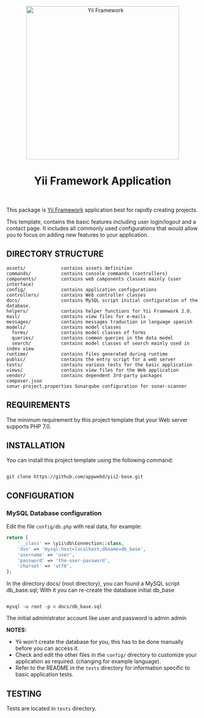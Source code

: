 <p align="center">
    <a href="http://www.yiiframework.com/" target="_blank">
        <img src="https://www.yiiframework.com/files/logo/yii.png" width="400" alt="Yii Framework" />
    </a>
    <h1 align="center">Yii Framework Application</h1>
    <br>
</p>

This package is [Yii Framework] application best for rapidly creating projects.

This template, contains the basic features including user login/logout and a contact page.
It includes all commonly used configurations that would allow you to focus on adding new
features to your application.

[Yii Framework]: http://www.yiiframework.com/

DIRECTORY STRUCTURE
-------------------

```
assets/             contains assets definition
commands/           contains console commands (controllers)
components/         contains web components classes mainly (user interface)
config/             contains application configurations
controllers/        contains Web controller classes
docs/               contains MySQL script initial configuration of the database.
helpers/            contains helper functions for Yii Framework 2.0.  
mail/               contains view files for e-mails
messages/           contains messages traduction in language spanish
models/             contains model classes
  forms/            contains model classes of forms
  queries/          contains common queries in the data model 
  search/           contains model classes of search mainly used in index view
runtime/            contains files generated during runtime
public/             contains the entry script for a web server  
tests/              contains various tests for the basic application
views/              contains view files for the Web application
vendor/             contains dependent 3rd-party packages
composer.json
sonar-project.properties Sonarqube configuration for sonar-scanner
```

REQUIREMENTS
------------
 

The minimum requirement by this project template that your Web server supports PHP 7.0.


INSTALLATION
------------

You can install this project template using the following command:

~~~

git clone https://github.com/appwebd/yii2-base.git

~~~

CONFIGURATION
-------------

### MySQL Database configuration

Edit the file `config/db.php` with real data, for example:

```php
return [
    '__class' => \yii\db\Connection::class,
    'dsn' => 'mysql:host=localhost;dbname=db_base',
    'username' => 'user',
    'password' => 'the-user-password',
    'charset' => 'utf8',
];
```

In the directory docs/ (root directory), you can found a MySQL script db_base.sql; With it you can re-create the database initial db_base

~~~

mysql -u root -p < docs/db_base.sql    

~~~

The initial administrator account like user and password is admin admin

**NOTES:**
- Yii won't create the database for you, this has to be done manually before you can access it.
- Check and edit the other files in the `config/` directory to customize your application as required.
(changing for example language).
- Refer to the README in the `tests` directory for information specific to basic application tests.


TESTING
-------

Tests are located in `tests` directory.
